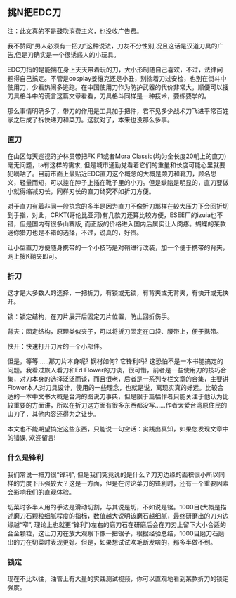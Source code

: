 ## 挑N把EDC刀

注：此文真的不是鼓吹消费主义，也没收广告费。

我不赞同“男人必须有一把刀”这种说法，刀友不分性别,况且这话是汉道刀具的广告,但是刀确实是一个很诱惑人的小玩具。

EDC刀指的是能揣在身上天天带着玩的刀，大小形制随自己喜欢，不过，法律问题得自己搞定。不管是cosplay姜维克还是小丑，别揣着刀过安检，也别在街斗中使用刀，少看热闹多逃跑。在中国使用刀作为防护武器的代价非常大，顺便可以搜刀具格斗中的谎言这篇文章看看，刀具格斗同样是一种技术，要练要学的。

那么事情明确多了，带刀的作用是工具加手把件，君不见多少战术刀飞进平常百姓家之后成了拆快递刀和菜刀。这就对了，本来也没那么多事。

### 直刀

在山区每天巡视的护林员带把FK F1或者Mora Classic(均为全长度20朝上的直刀)毫无问题，ta有这样的需求, 但是城市通勤党看着它们的重量和长度可能心里就要犯嘀咕了。目前市面上最贴近EDC直刀这个概念的大概是颈刀和靴刀，顾名思义，轻量而短，可以挂在脖子上插在靴子里的小刀。但是缺陷是明显的，直刀要做小就得缩减刃长，同样刃长的直刀终究不如折刀方便。

对于直刀有着非同一般执念的多半是因为直刀不像折刀那样在较大压力下会回折切到手指，对此，CRKT(哥伦比亚河)有几款刀还算比较方便，ESEE厂的izuia也不错，但是国内有很多山寨版, 而正版的价格进入国内后属实让人肉疼。蝴蝶的某款迷你猎刀也是不错的选择，不过，说真的，好贵。

让小型直刀方便随身携带的一个小技巧是对鞘进行改装，加一个便于携带的背夹，网上搜K鞘夹即可。



### 折刀

这才是大多数人的选择，一把折刀，有锁或无锁，有背夹或无背夹，有快开或无快开。

锁：锁定结构，在刀片展开后固定刀片位置，防止回折伤手。

背夹：固定结构，原理类似夹子，可以将折刀固定在口袋、腰带上，便于携带。

快开：快速打开刀片的一个小部件。

但是，等等......那刀片本身呢? 钢材如何? 它锋利吗? 这恐怕不是一本书能搞定的问题。我看过旅人看刀和Ed Flower的刀谈，很可惜，前者是一些使用刀的技巧合集，对刀本身的选择泛泛而谈，而且很老，后者是一系列专栏文章的合集，主要讲Flower本人对刀具设计，使用的一些理念，也就是说，离现实真的好远。比较合适的一本中文书大概是台湾的图说刀事典，但是限于篇幅作者只能关注于他认为比较重要的方面讲，所以在折刀这方面有很多东西都没写......作者太爱台湾原住民的山刀了，其他内容还得为之让步。

本文也不能期望搞定这些东西，只能说一句空话：实践出真知，如果您发现文章中的错误, 欢迎留言!

### 什么是锋利

我们常说一把刀很“锋利”, 但是我们究竟说的是什么？刀刃边缘的面积很小所以同样的力度下压强较大？这是一方面，但是在讨论菜刀的锋利时，还有一个重要因素会影响我们的直观体验。

切菜时多半人用的手法是滑动切割，与其说是切，不如说是锯。1000目(大概是描述磨刀石颗粒细腻程度的指标，数值越大说明该磨石越细腻，最终研磨出的刀刃边缘越“窄”, 理论上也就更“锋利”)左右的磨刀石在研磨后会在刀刃上留下大小合适的合金颗粒，这让刀刃在放大观察下像一把锯子，根据经验总结，1000目磨刀石磨出的刀在切菜时表现更好。但是，如果想试试吹毛断发啥的，那多半做不到。

### 锁定

现在不比以往，油管上有大量的实践测试视频，你可以直观地看到某款折刀的锁定强度。